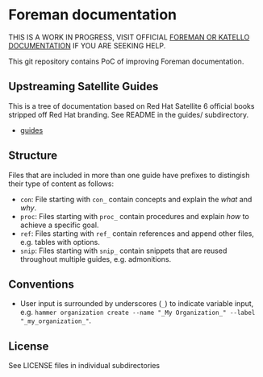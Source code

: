 # Foreman documentation

THIS IS A WORK IN PROGRESS, VISIT OFFICIAL [FOREMAN OR KATELLO DOCUMENTATION](https://theforeman.org/documentation.html) IF YOU ARE SEEKING HELP.

This git repository contains PoC of improving Foreman documentation.

## Upstreaming Satellite Guides

This is a tree of documentation based on Red Hat Satellite 6 official books stripped off Red Hat branding.
See README in the guides/ subdirectory.

* [guides](guides)

## Structure

Files that are included in more than one guide have prefixes to distingish their type of content as follows:

* `con`: File starting with `con_` contain concepts and explain the _what_ and _why_.
* `proc`: Files starting with `proc_` contain procedures and explain _how_ to achieve a specific goal.
* `ref`: Files starting with `ref_` contain references and append other files, e.g. tables with options.
* `snip`: Files starting with `snip_` contain snippets that are reused throughout multiple guides, e.g. admonitions.

## Conventions

* User input is surrounded by underscores (`_`) to indicate variable input, e.g. `hammer organization create --name "_My Organization_" --label "_my_organization_"`.

## License

See LICENSE files in individual subdirectories
